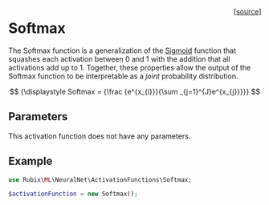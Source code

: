 <span style="float:right;"><a href="https://github.com/RubixML/ML/blob/master/src/NeuralNet/ActivationFunctions/Softmax.php">[source]</a></span>

# Softmax
The Softmax function is a generalization of the [Sigmoid](sigmoid.md) function that squashes each activation between 0 and 1 with the addition that all activations add up to 1. Together, these properties allow the output of the Softmax function to be interpretable as a *joint* probability distribution.

$$
{\displaystyle Softmax = {\frac {e^{x_{i}}}{\sum _{j=1}^{J}e^{x_{j}}}}}
$$

## Parameters
This activation function does not have any parameters.

## Example
```php
use Rubix\ML\NeuralNet\ActivationFunctions\Softmax;

$activationFunction = new Softmax();
```